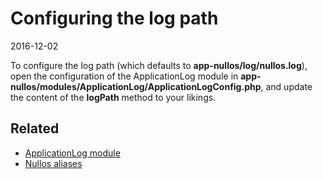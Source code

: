 Configuring the log path
========================
2016-12-02



To configure the log path (which defaults to **app-nullos/log/nullos.log**), open the configuration of the 
ApplicationLog module in **app-nullos/modules/ApplicationLog/ApplicationLogConfig.php**, and update the content of the 
**logPath** method to your likings.




Related
-----------
- [ApplicationLog module](https://github.com/lingtalfi/nullos-admin/tree/master/doc/modules/applicationlog-module.md)
- [Nullos aliases](https://github.com/lingtalfi/nullos-admin/tree/master/doc/bonus/nullos-aliases.md)